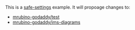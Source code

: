 This is a [safe-settings](https://github.com/github/safe-settings) example.
It will propoage changes to:
* [mrubino-godaddy/test](https://github.com/mrubino-godaddy/test)
* [mrubino-godaddy/ims-diagrams](https://github.com/mrubino-godaddy/ims-diagrams)
